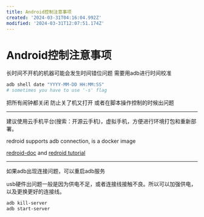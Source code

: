 ```yaml
---
title: Android控制注意事项
created: '2024-03-31T04:16:04.992Z'
modified: '2024-03-31T12:07:51.174Z'
---
```


# Android控制注意事项

长时间不开机的机器可能会发生时间错位问题 需要用adb进行时间校准

```bash
adb shell date "YYYY-MM-DD HH:MM:SS"
# sometimes you have to use '-s' flag
```

把所有闹钟都关闭 防止关了机又打开 或者在脚本操作控制的时候出问题

---

建议使用云手机平台(搜索：开源云手机)，虚拟手机，方便进行环境打包和重新部署。

redroid supports adb connection, is a docker image

[redroid-doc](https://github.com/remote-android/redroid-doc) and [redroid tutorial](https://www.dsx2020.com/homelab-mini-host-x86-docker-deploys-open-source-cloud-phone-android-redroid/)

---

如果adb出现连接问题，可以重启adb服务

usb硬件出问题一般是因为供电不足，或者连接线接触不良。所以可以加强供电，以及更换更好的连接线。

```bash
adb kill-server
adb start-server
```
